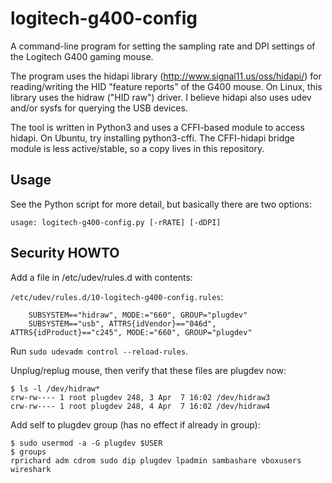 # logitech-g400-config

A command-line program for setting the sampling rate and DPI settings of the
Logitech G400 gaming mouse.

The program uses the hidapi library (http://www.signal11.us/oss/hidapi/) for
reading/writing the HID "feature reports" of the G400 mouse.  On Linux, this
library uses the hidraw ("HID raw") driver.  I believe hidapi also uses udev
and/or sysfs for querying the USB devices.

The tool is written in Python3 and uses a CFFI-based module to access hidapi.
On Ubuntu, try installing python3-cffi.  The CFFI-hidapi bridge module is less
active/stable, so a copy lives in this repository.

## Usage

See the Python script for more detail, but basically there are two options:

```
usage: logitech-g400-config.py [-rRATE] [-dDPI]
```

## Security HOWTO

Add a file in /etc/udev/rules.d with contents:

`/etc/udev/rules.d/10-logitech-g400-config.rules`:
```
    SUBSYSTEM=="hidraw", MODE:="660", GROUP="plugdev"
    SUBSYSTEM=="usb", ATTRS{idVendor}=="046d", ATTRS{idProduct}=="c245", MODE:="660", GROUP="plugdev"
```

Run `sudo udevadm control --reload-rules`.

Unplug/replug mouse, then verify that these files are plugdev now:
```
$ ls -l /dev/hidraw*
crw-rw---- 1 root plugdev 248, 3 Apr  7 16:02 /dev/hidraw3
crw-rw---- 1 root plugdev 248, 4 Apr  7 16:02 /dev/hidraw4
```
Add self to plugdev group (has no effect if already in group):
```
$ sudo usermod -a -G plugdev $USER
$ groups
rprichard adm cdrom sudo dip plugdev lpadmin sambashare vboxusers wireshark
```
